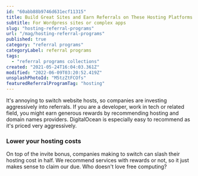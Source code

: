 ```yaml
---
id: "60abb88b9746d631ecf11315"
title: Build Great Sites and Earn Referrals on These Hosting Platforms
subtitle: For Wordpress sites or complex apps
slug: "hosting-referral-programs"
url: "/mag/hosting-referral-programs"
published: true
category: "referral programs"
categoryLabel: referral programs
tags:
  - "referral programs collections"
created: "2021-05-24T16:04:03.361Z"
modified: "2022-06-09T03:20:52.419Z"
unsplashPhotoId: "M5tzZtFCOfs"
featuredReferralProgramTag: "hosting"
---
```

It's annoying to switch website hosts, so companies are investing aggressively into referrals. If you are a developer, work in tech or related field, you might earn generous rewards by recommending hosting and domain names providers. DigitalOcean is especially easy to recommend as it's priced very aggressively.

### **Lower your hosting costs**

On top of the invite bonus, companies making to switch can slash their hosting cost in half. We recommend services with rewards or not, so it just makes sense to claim our due. Who doesn't love free computing?